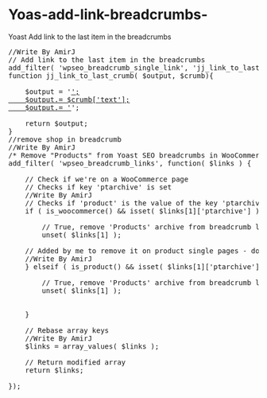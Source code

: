 # Yoas-add-link-breadcrumbs-
Yoast Add link to the last item in the breadcrumbs 


<pre>
//Write By AmirJ
// Add link to the last item in the breadcrumbs
add_filter( 'wpseo_breadcrumb_single_link', 'jj_link_to_last_crumb' , 10, 2);
function jj_link_to_last_crumb( $output, $crumb){

	$output = '<a property="v:title" rel="v:url" href="'. $crumb['url']. '" >';
	$output.= $crumb['text'];
	$output.= '</a>';

	return $output;
}
//remove shop in breadcrumb
//Write By AmirJ
/* Remove "Products" from Yoast SEO breadcrumbs in WooCommerce */
add_filter( 'wpseo_breadcrumb_links', function( $links ) {

    // Check if we're on a WooCommerce page
    // Checks if key 'ptarchive' is set
    //Write By AmirJ
    // Checks if 'product' is the value of the key 'ptarchive', in position 1 in the links array
    if ( is_woocommerce() && isset( $links[1]['ptarchive'] ) && 'product' === $links[1]['ptarchive'] ) {

        // True, remove 'Products' archive from breadcrumb links
        unset( $links[1] );

    // Added by me to remove it on product single pages - doesn't work!
    //Write By AmirJ
    } elseif ( is_product() && isset( $links[1]['ptarchive'] ) && 'product' === $links[1]['ptarchive'] ) {

        // True, remove 'Products' archive from breadcrumb links
        unset( $links[1] );


    }

    // Rebase array keys
    //Write By AmirJ
    $links = array_values( $links );

    // Return modified array
    return $links;

});





</pre>
